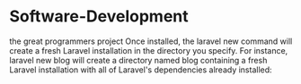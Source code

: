 # Software-Development
the great programmers project
Once installed, the laravel new command will create a fresh Laravel installation in the directory you specify. For instance, laravel new blog will create a directory named blog containing a fresh Laravel installation with all of Laravel's dependencies already installed:
